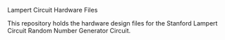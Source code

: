 Lampert Circuit Hardware Files

This repository holds the hardware design files for the Stanford Lampert Circuit Random Number Generator Circuit.


